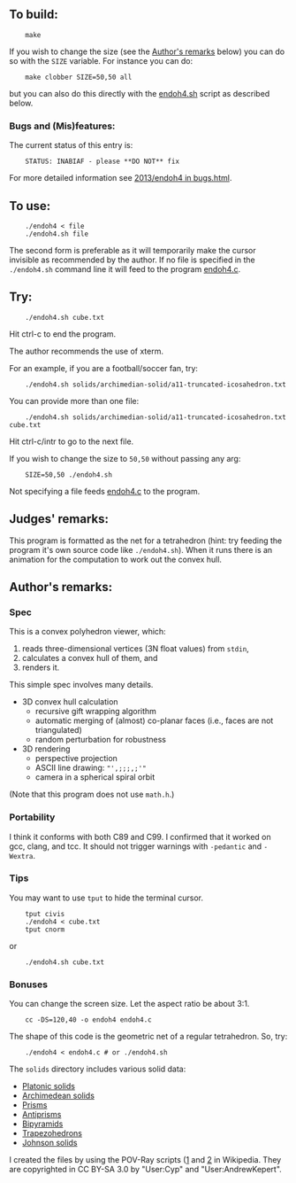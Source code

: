 ## To build:

``` <!---sh-->
    make
```

If you wish to change the size (see the [Author's remarks](#authors-remarks)
below) you can do so with the `SIZE` variable. For instance you can do:


``` <!---sh-->
    make clobber SIZE=50,50 all
```

but you can also do this directly with the [endoh4.sh](%%REPO_URL%%/2013/endoh4/endoh4.sh) script as
described below.


### Bugs and (Mis)features:

The current status of this entry is:

```
    STATUS: INABIAF - please **DO NOT** fix
```

For more detailed information see [2013/endoh4 in bugs.html](../../bugs.html#2013_endoh4).


## To use:

``` <!---sh-->
    ./endoh4 < file
    ./endoh4.sh file
```

The second form is preferable as it will temporarily make the cursor invisible
as recommended by the author. If no file is specified in the `./endoh4.sh` command
line it will feed to the program [endoh4.c](%%REPO_URL%%/2013/endoh4/endoh4.c).


## Try:

``` <!---sh-->
    ./endoh4.sh cube.txt
```

Hit ctrl-c to end the program.

The author recommends the use of xterm.

For an example, if you are a football/soccer fan, try:

``` <!---sh-->
    ./endoh4.sh solids/archimedian-solid/a11-truncated-icosahedron.txt
```

You can provide more than one file:

``` <!---sh-->
    ./endoh4.sh solids/archimedian-solid/a11-truncated-icosahedron.txt cube.txt
```

Hit ctrl-c/intr to go to the next file.

If you wish to change the size to `50,50` without passing any arg:


``` <!---sh-->
    SIZE=50,50 ./endoh4.sh
```

Not specifying a file feeds [endoh4.c](%%REPO_URL%%/2013/endoh4/endoh4.c) to the program.


## Judges' remarks:

This program is formatted as the net for a tetrahedron (hint: try feeding the
program it's own source code like `./endoh4.sh`).  When it runs there is an
animation for the computation to work out the convex hull.


## Author's remarks:

### Spec

This is a convex polyhedron viewer, which:

1. reads three-dimensional vertices (3N float values) from `stdin`,
2. calculates a convex hull of them, and
3. renders it.

This simple spec involves many details.

* 3D convex hull calculation
  * recursive gift wrapping algorithm
  * automatic merging of (almost) co-planar faces (i.e., faces are not
  triangulated)
  * random perturbation for robustness
* 3D rendering
  * perspective projection
  * ASCII line drawing: `"',;;;,;'"`
  * camera in a spherical spiral orbit

(Note that this program does not use `math.h`.)


### Portability

I think it conforms with both C89 and C99.  I confirmed that it worked on gcc,
clang, and tcc.  It should not trigger warnings with `-pedantic` and `-Wextra`.


### Tips

You may want to use `tput` to hide the terminal cursor.

``` <!---sh-->
    tput civis
    ./endoh4 < cube.txt
    tput cnorm
```

or

``` <!---sh-->
    ./endoh4.sh cube.txt
```

### Bonuses

You can change the screen size.  Let the aspect ratio be about 3:1.

``` <!---sh-->
    cc -DS=120,40 -o endoh4 endoh4.c
```

The shape of this code is the geometric net of a regular tetrahedron.
So, try:

``` <!---sh-->
    ./endoh4 < endoh4.c # or ./endoh4.sh
```

The `solids` directory includes various solid data:

- [Platonic solids](http://en.wikipedia.org/wiki/Platonic_solid)
- [Archimedean solids](http://en.wikipedia.org/wiki/Archimedean_solid)
- [Prisms](http://en.wikipedia.org/wiki/Prism_%28geometry%29)
- [Antiprisms](http://en.wikipedia.org/wiki/Antiprism)
- [Bipyramids](http://en.wikipedia.org/wiki/Bipyramid)
- [Trapezohedrons](http://en.wikipedia.org/wiki/Trapezohedron)
- [Johnson solids](http://en.wikipedia.org/wiki/Johnson_solid)

I created the files by using the POV-Ray scripts
([1](http://en.wikipedia.org/wiki/File:Poly.pov) and
[2](http://en.wikipedia.org/wiki/User:AndrewKepert/poly.pov) in Wikipedia.
They are copyrighted in CC BY-SA 3.0 by "User:Cyp" and "User:AndrewKepert".


<!--

    Copyright © 1984-2024 by Landon Curt Noll. All Rights Reserved.

    You are free to share and adapt this file under the terms of this license:

	Creative Commons Attribution-ShareAlike 4.0 International (CC BY-SA 4.0)

    For more information, see:

	https://creativecommons.org/licenses/by-sa/4.0/

-->
